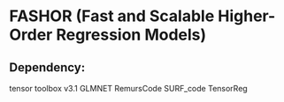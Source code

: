 # FASHOR (Fast and Scalable Higher-Order Regression Models)

## Dependency:

tensor toolbox v3.1
GLMNET
RemursCode
SURF_code
TensorReg
